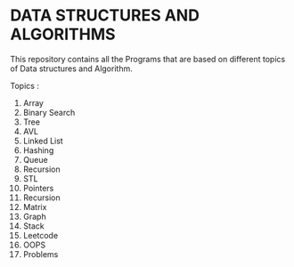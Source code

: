 # DATA STRUCTURES AND ALGORITHMS
This repository contains all the Programs that are based on different topics of Data structures and Algorithm.

Topics :
1) Array
2) Binary Search 
3) Tree
4) AVL
5) Linked List
6) Hashing
7) Queue
8) Recursion
9) STL
10) Pointers
11) Recursion
12) Matrix
13) Graph
14) Stack
15) Leetcode
16) OOPS
17) Problems

